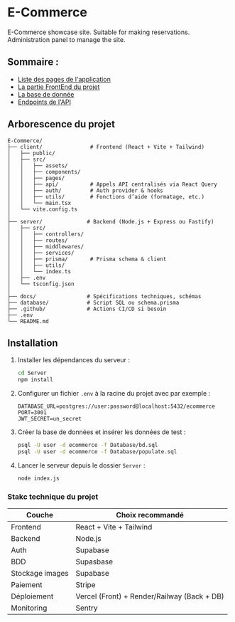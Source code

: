 # E-Commerce
E-Commerce showcase site. Suitable for making reservations. Administration panel to manage the site.

## Sommaire :
- [Liste des pages de l'application](./Docs/Pages.md)
- [La partie FrontEnd du projet](/client/README.md)
- [La base de donnée](./Docs/BDD.md)
- [Endpoints de l'API](./Docs/API.md)

## Arborescence du projet

```plaintext
E-Commerce/
├── client/               # Frontend (React + Vite + Tailwind)
│   ├── public/
│   ├── src/
│   │   ├── assets/
│   │   ├── components/
│   │   ├── pages/
│   │   ├── api/          # Appels API centralisés via React Query
│   │   ├── auth/         # Auth provider & hooks
│   │   ├── utils/        # Fonctions d’aide (formatage, etc.)
│   │   └── main.tsx
│   └── vite.config.ts
│
├── server/              # Backend (Node.js + Express ou Fastify)
│   ├── src/
│   │   ├── controllers/
│   │   ├── routes/
│   │   ├── middlewares/
│   │   ├── services/
│   │   ├── prisma/       # Prisma schema & client
│   │   ├── utils/
│   │   └── index.ts
│   ├── .env
│   └── tsconfig.json
│
├── docs/                # Spécifications techniques, schémas
├── database/            # Script SQL ou schema.prisma
├── .github/             # Actions CI/CD si besoin
├── .env
└── README.md
```

## Installation

1. Installer les dépendances du serveur :

   ```bash
   cd Server
   npm install
   ```

2. Configurer un fichier `.env` à la racine du projet avec par exemple :

   ```env
   DATABASE_URL=postgres://user:password@localhost:5432/ecommerce
   PORT=3001
   JWT_SECRET=un_secret
   ```

3. Créer la base de données et insérer les données de test :

   ```bash
   psql -U user -d ecommerce -f Database/bd.sql
   psql -U user -d ecommerce -f Database/populate.sql
   ```

4. Lancer le serveur depuis le dossier `Server` :

   ```bash
   node index.js
   ```


### Stakc technique du projet

| Couche          | Choix recommandé                                     |
| --------------- | ---------------------------------------------------- |
| Frontend        | React + Vite + Tailwind                              |
| Backend         | Node.js                                              |
| Auth            | Supabase                                             |
| BDD             | Supasbase                                            |
| Stockage images | Supabase                                             |
| Paiement        | Stripe                                               |
| Déploiement     | Vercel (Front) + Render/Railway (Back + DB)          |
| Monitoring      | Sentry                                               |


